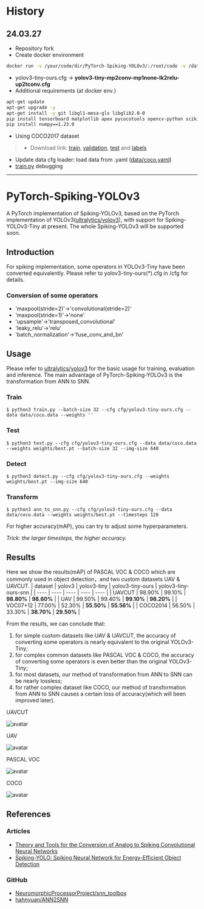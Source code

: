 # History

## 24.03.27
- Repository fork
- Create docker environment
```bash
docker run -v /your/code/dir/PyTorch-Spiking-YOLOv3/:/root/code -v /data/dir/:/root/data -it --gpus=all --ipc=host --name yolov3_snn --shm-size=32g pytorch/pytorch:2.1.2-cuda12.1-cudnn8-devel
```
- yolov3-tiny-ours.cfg -> **yolov3-tiny-mp2conv-mp1none-lk2relu-up2tconv.cfg**
- Additional requirements (at docker env.)
```bash
apt-get update
apt-get upgrade -y
apt-get install -y git libgl1-mesa-glx libglib2.0-0
pip install tensorboard matplotlib apex pycocotools opencv-python scikit-image
pip install numpy==1.23.0
```
- Using COCO2017 dataset
> - Download link: [train](http://images.cocodataset.org/zips/train2017.zip), [validation](http://images.cocodataset.org/zips/val2017.zip), [test](http://images.cocodataset.org/zips/test2017.zip) and [labels](https://github.com/WongKinYiu/yolov7/releases/download/v0.1/coco2017labels-segments.zip)
- Update data cfg loader: load data from .yaml ([data/coco.yaml](data/coco.yaml))
- [train.py](/train.py) debugging
---

# PyTorch-Spiking-YOLOv3
A PyTorch implementation of Spiking-YOLOv3, based on the PyTorch implementation of YOLOv3([ultralytics/yolov3](https://github.com/ultralytics/yolov3)), with support for Spiking-YOLOv3-Tiny at present. The whole Spiking-YOLOv3 will be supported soon.

## Introduction
For spiking implementation, some operators in YOLOv3-Tiny have been converted equivalently. Please refer to yolov3-tiny-ours(\*).cfg in /cfg for details.
### Conversion of some operators
+ 'maxpool(stride=2)'->'convolutional(stride=2)'
+ 'maxpool(stride=1)'->'none'
+ 'upsample'->'transposed_convolutional'
+ 'leaky_relu'->'relu'
+ 'batch_normalization'->'fuse_conv_and_bn'

## Usage
Please refer to [ultralytics/yolov3](https://github.com/ultralytics/yolov3) for the basic usage for training, evaluation and inference. The main advantage of PyTorch-Spiking-YOLOv3 is the transformation from ANN to SNN.
### Train
```
$ python3 train.py --batch-size 32 --cfg cfg/yolov3-tiny-ours.cfg --data data/coco.data --weights ''
```
### Test
```
$ python3 test.py --cfg cfg/yolov3-tiny-ours.cfg --data data/coco.data --weights weights/best.pt --batch-size 32 --img-size 640
```
### Detect
```
$ python3 detect.py --cfg cfg/yolov3-tiny-ours.cfg --weights weights/best.pt --img-size 640
```
### Transform
```
$ python3 ann_to_snn.py --cfg cfg/yolov3-tiny-ours.cfg --data data/coco.data --weights weights/best.pt --timesteps 128
```
For higher accuracy(mAP), you can try to adjust some hyperparameters.

*Trick: the larger timesteps, the higher accuracy.*

## Results
Here we show the results(mAP) of PASCAL VOC & COCO which are commonly used in object detection，and two custom datasets UAV & UAVCUT.
|  dataset  |  yolov3  |  yolov3-tiny  |  yolov3-tiny-ours  |  yolov3-tiny-ours-snn  |
|  ----  |  ----  |  ----  |  ----  |  ----  |
|  UAVCUT  |  98.90%  |  99.10%  |  **98.80%**  |  **98.60%**  |
|  UAV  |  99.50%  |  99.40%  |  **99.10%**  |  **98.20%**  |
|  VOC07+12  |  77.00%  |  52.30%  |  **55.50%**  |  **55.56%**  |
|  COCO2014  |  56.50%  |  33.30%  |  **38.70%**  |  **29.50%**  |

From the results, we can conclude that: 
1) for simple custom datasets like UAV & UAVCUT, the accuracy of converting some operators is nearly equivalent to the original YOLOv3-Tiny; 
2) for complex common datasets like PASCAL VOC & COCO, the accuracy of converting some operators is even better than the original YOLOv3-Tiny; 
3) for most datasets, our method of transformation from ANN to SNN can be nearly lossless;
4) for rather complex dataset like COCO, our method of transformation from ANN to SNN causes a certain loss of accuracy(which will been improved later).

UAVCUT

![avatar](/assets/uavcut.png)

UAV

![avatar](/assets/uav.png)

PASCAL VOC

![avatar](/assets/voc.jpg)

COCO

![avatar](/assets/coco.jpg)

## References
### Articles
+ [Theory and Tools for the Conversion of Analog to Spiking Convolutional Neural Networks](https://arxiv.org/abs/1612.04052)
+ [Spiking-YOLO: Spiking Neural Network for Energy-Efficient Object Detection](https://arxiv.org/abs/1903.06530)
### GitHub
+ [NeuromorphicProcessorProject/snn_toolbox](https://github.com/NeuromorphicProcessorProject/snn_toolbox)
+ [hahnyuan/ANN2SNN](http://git.wildz.cn/hahnyuan/ANN2SNN)
